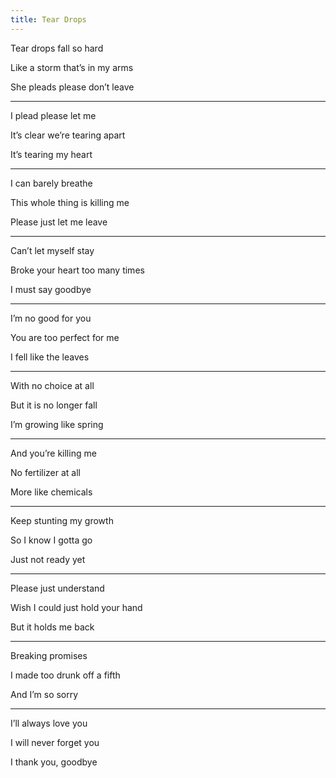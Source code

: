 ```yaml
---
title: Tear Drops 
---
```


Tear drops fall so hard

Like a storm that’s in my arms 

She pleads please don’t leave 

---

I plead please let me 

It’s clear we’re tearing apart 

It’s tearing my heart 

---

I can barely breathe 

This whole thing is killing me 

Please just let me leave 

---

Can’t let myself stay

Broke your heart too many times

I must say goodbye 

---

I’m no good for you 

You are too perfect for me 

I fell like the leaves 

---

With no choice at all 

But it is no longer fall 

I’m growing like spring 

---

And you’re killing me 

No fertilizer at all

More like chemicals 

---

Keep stunting my growth 

So I know I gotta go 

Just not ready yet 

---

Please just understand 

Wish I could just hold your hand 

But it holds me back 

---

Breaking promises 

I made too drunk off a fifth 

And I’m so sorry 

---

I’ll always love you 

I will never forget you 

I thank you, goodbye
